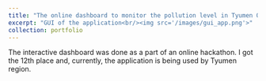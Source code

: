```yaml
---
title: "The online dashboard to monitor the pollution level in Tyumen Oblast, Russia"
excerpt: "GUI of the application<br/><img src='/images/gui_app.png'>"
collection: portfolio
---
```

The interactive dashboard was done as a part of an online hackathon. I got the 12th place and, currently, the application is being used by Tyumen region.
